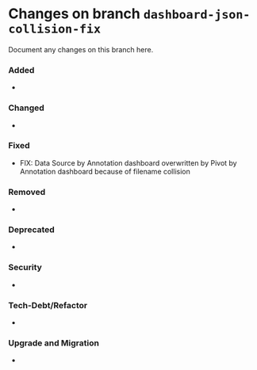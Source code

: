 # Changes on branch `dashboard-json-collision-fix`
Document any changes on this branch here.
### Added
- 

### Changed
- 

### Fixed
- FIX: Data Source by Annotation dashboard overwritten by Pivot by Annotation dashboard because of filename collision

### Removed
- 

### Deprecated
- 

### Security
- 

### Tech-Debt/Refactor
- 

### Upgrade and Migration
- 
